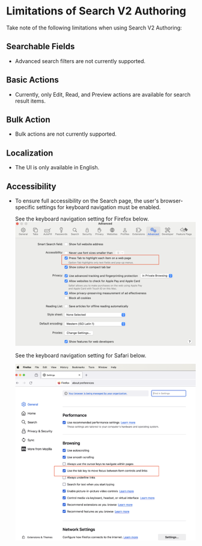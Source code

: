 # Limitations of Search V2 Authoring

Take note of the following limitations when using Search V2 Authoring:

## Searchable Fields

- Advanced search filters are not currently supported.

## Basic Actions

- Currently, only Edit, Read, and Preview actions are available for search result items.

## Bulk Action

- Bulk actions are not currently supported.

## Localization

- The UI is only available in English.

## Accessibility

- To ensure full accessibility on the Search page, the user's browser-specific settings for keyboard navigation must be enabled.

    See the keyboard navigation setting for Firefox below.
    ![](../../assets/HCL_Search_Browser_Safari_Settings.png)

    See the keyboard navigation setting for Safari below.

    ![](../../assets/HCL_Search_Browser_Firefox_Settings.png)